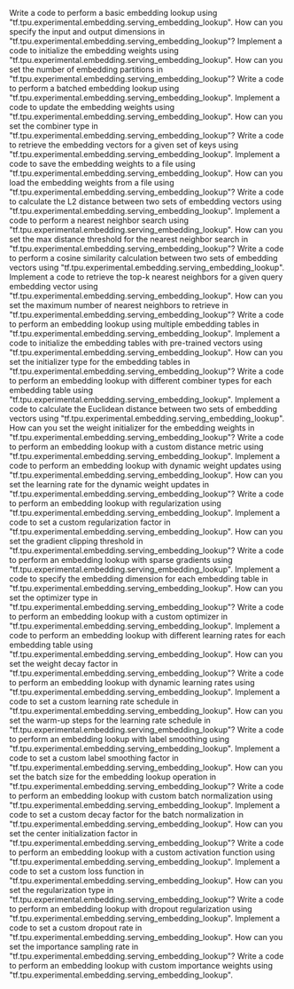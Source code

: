 Write a code to perform a basic embedding lookup using "tf.tpu.experimental.embedding.serving_embedding_lookup".
How can you specify the input and output dimensions in "tf.tpu.experimental.embedding.serving_embedding_lookup"?
Implement a code to initialize the embedding weights using "tf.tpu.experimental.embedding.serving_embedding_lookup".
How can you set the number of embedding partitions in "tf.tpu.experimental.embedding.serving_embedding_lookup"?
Write a code to perform a batched embedding lookup using "tf.tpu.experimental.embedding.serving_embedding_lookup".
Implement a code to update the embedding weights using "tf.tpu.experimental.embedding.serving_embedding_lookup".
How can you set the combiner type in "tf.tpu.experimental.embedding.serving_embedding_lookup"?
Write a code to retrieve the embedding vectors for a given set of keys using "tf.tpu.experimental.embedding.serving_embedding_lookup".
Implement a code to save the embedding weights to a file using "tf.tpu.experimental.embedding.serving_embedding_lookup".
How can you load the embedding weights from a file using "tf.tpu.experimental.embedding.serving_embedding_lookup"?
Write a code to calculate the L2 distance between two sets of embedding vectors using "tf.tpu.experimental.embedding.serving_embedding_lookup".
Implement a code to perform a nearest neighbor search using "tf.tpu.experimental.embedding.serving_embedding_lookup".
How can you set the max distance threshold for the nearest neighbor search in "tf.tpu.experimental.embedding.serving_embedding_lookup"?
Write a code to perform a cosine similarity calculation between two sets of embedding vectors using "tf.tpu.experimental.embedding.serving_embedding_lookup".
Implement a code to retrieve the top-k nearest neighbors for a given query embedding vector using "tf.tpu.experimental.embedding.serving_embedding_lookup".
How can you set the maximum number of nearest neighbors to retrieve in "tf.tpu.experimental.embedding.serving_embedding_lookup"?
Write a code to perform an embedding lookup using multiple embedding tables in "tf.tpu.experimental.embedding.serving_embedding_lookup".
Implement a code to initialize the embedding tables with pre-trained vectors using "tf.tpu.experimental.embedding.serving_embedding_lookup".
How can you set the initializer type for the embedding tables in "tf.tpu.experimental.embedding.serving_embedding_lookup"?
Write a code to perform an embedding lookup with different combiner types for each embedding table using "tf.tpu.experimental.embedding.serving_embedding_lookup".
Implement a code to calculate the Euclidean distance between two sets of embedding vectors using "tf.tpu.experimental.embedding.serving_embedding_lookup".
How can you set the weight initializer for the embedding weights in "tf.tpu.experimental.embedding.serving_embedding_lookup"?
Write a code to perform an embedding lookup with a custom distance metric using "tf.tpu.experimental.embedding.serving_embedding_lookup".
Implement a code to perform an embedding lookup with dynamic weight updates using "tf.tpu.experimental.embedding.serving_embedding_lookup".
How can you set the learning rate for the dynamic weight updates in "tf.tpu.experimental.embedding.serving_embedding_lookup"?
Write a code to perform an embedding lookup with regularization using "tf.tpu.experimental.embedding.serving_embedding_lookup".
Implement a code to set a custom regularization factor in "tf.tpu.experimental.embedding.serving_embedding_lookup".
How can you set the gradient clipping threshold in "tf.tpu.experimental.embedding.serving_embedding_lookup"?
Write a code to perform an embedding lookup with sparse gradients using "tf.tpu.experimental.embedding.serving_embedding_lookup".
Implement a code to specify the embedding dimension for each embedding table in "tf.tpu.experimental.embedding.serving_embedding_lookup".
How can you set the optimizer type in "tf.tpu.experimental.embedding.serving_embedding_lookup"?
Write a code to perform an embedding lookup with a custom optimizer in "tf.tpu.experimental.embedding.serving_embedding_lookup".
Implement a code to perform an embedding lookup with different learning rates for each embedding table using "tf.tpu.experimental.embedding.serving_embedding_lookup".
How can you set the weight decay factor in "tf.tpu.experimental.embedding.serving_embedding_lookup"?
Write a code to perform an embedding lookup with dynamic learning rates using "tf.tpu.experimental.embedding.serving_embedding_lookup".
Implement a code to set a custom learning rate schedule in "tf.tpu.experimental.embedding.serving_embedding_lookup".
How can you set the warm-up steps for the learning rate schedule in "tf.tpu.experimental.embedding.serving_embedding_lookup"?
Write a code to perform an embedding lookup with label smoothing using "tf.tpu.experimental.embedding.serving_embedding_lookup".
Implement a code to set a custom label smoothing factor in "tf.tpu.experimental.embedding.serving_embedding_lookup".
How can you set the batch size for the embedding lookup operation in "tf.tpu.experimental.embedding.serving_embedding_lookup"?
Write a code to perform an embedding lookup with custom batch normalization using "tf.tpu.experimental.embedding.serving_embedding_lookup".
Implement a code to set a custom decay factor for the batch normalization in "tf.tpu.experimental.embedding.serving_embedding_lookup".
How can you set the center initialization factor in "tf.tpu.experimental.embedding.serving_embedding_lookup"?
Write a code to perform an embedding lookup with a custom activation function using "tf.tpu.experimental.embedding.serving_embedding_lookup".
Implement a code to set a custom loss function in "tf.tpu.experimental.embedding.serving_embedding_lookup".
How can you set the regularization type in "tf.tpu.experimental.embedding.serving_embedding_lookup"?
Write a code to perform an embedding lookup with dropout regularization using "tf.tpu.experimental.embedding.serving_embedding_lookup".
Implement a code to set a custom dropout rate in "tf.tpu.experimental.embedding.serving_embedding_lookup".
How can you set the importance sampling rate in "tf.tpu.experimental.embedding.serving_embedding_lookup"?
Write a code to perform an embedding lookup with custom importance weights using "tf.tpu.experimental.embedding.serving_embedding_lookup".